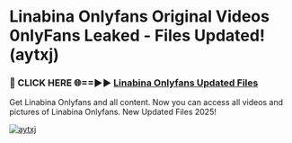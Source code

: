 # Linabina Onlyfans Original Videos 0nlyFans Leaked - Files Updated! (aytxj)

<h3>🔴 CLICK HERE 🌐==►► <a href="https://tinyurl.com/ehrbuxhb" rel="nofollow">Linabina Onlyfans Updated Files</a></h3>

Get Linabina Onlyfans and all content. Now you can access all videos and pictures of Linabina Onlyfans. New Updated Files 2025!

[![aytxj](https://i.imgur.com/lVYEuWS.gif)](https://tinyurl.com/ehrbuxhb)
